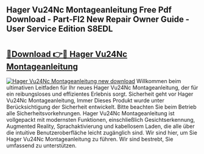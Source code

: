 ## Hager Vu24Nc Montageanleitung Free Pdf Download - Part-Fl2 New Repair Owner Guide - User Service Edition S8EDL

# <h2><a href="http://df7tq4.blite.top/?on=Hager+Vu24Nc+Montageanleitung">🔗Download 👉🔴 Hager Vu24Nc Montageanleitung</a></h2>

[![Hager Vu24Nc Montageanleitung new download](https://i.imgur.com/lujVjoI.png)](http://df7tq4.blite.top/?on=Hager+Vu24Nc+Montageanleitung)
Willkommen beim ultimativen Leitfaden für Ihr neues Hager Vu24Nc Montageanleitung, der für ein reibungsloses und effizientes Erlebnis sorgt. Sicherheit geht vor Hager Vu24Nc Montageanleitung, Immer Dieses Produkt wurde unter Berücksichtigung der Sicherheit entwickelt. Bitte beachten Sie beim Betrieb alle Sicherheitsvorkehrungen. Hager Vu24Nc Montageanleitung ist vollgepackt mit modernsten Funktionen, einschließlich Gesichtserkennung, Augmented Reality, Sprachaktivierung und kabellosem Laden, die alle über die intuitive Benutzeroberfläche leicht zugänglich sind. Wir sind hier, um Sie Hager Vu24Nc Montageanleitung zu führen. Wir sind bestrebt, Sie umfassend zu unterstützen.
